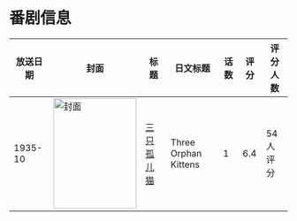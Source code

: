 # 番剧信息

|放送日期|封面|标题|日文标题|话数|评分|评分人数|
|---|---|---|---|---|---|---|
|1935-10|<img src="//lain.bgm.tv/pic/cover/c/50/1c/132359_wii4y.jpg" alt="封面" style="width:150px;height:200px;object-fit:cover;">|[三只孤儿猫](https://bangumi.tv/subject/132359)|Three Orphan Kittens|1|6.4|54人评分|

